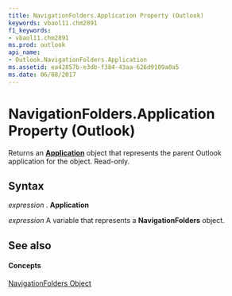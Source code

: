 ```yaml
---
title: NavigationFolders.Application Property (Outlook)
keywords: vbaol11.chm2891
f1_keywords:
- vbaol11.chm2891
ms.prod: outlook
api_name:
- Outlook.NavigationFolders.Application
ms.assetid: ea42857b-e3db-f384-43aa-626d9109a0a5
ms.date: 06/08/2017
---
```



# NavigationFolders.Application Property (Outlook)

Returns an **[Application](application-object-outlook.md)** object that represents the parent Outlook application for the object. Read-only.


## Syntax

 _expression_ . **Application**

 _expression_ A variable that represents a **NavigationFolders** object.


## See also


#### Concepts


[NavigationFolders Object](navigationfolders-object-outlook.md)

